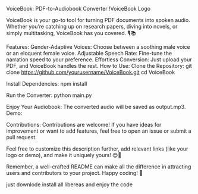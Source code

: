 VoiceBook: PDF-to-Audiobook Converter
!VoiceBook Logo <!-- Replace with an actual logo or relevant image -->

VoiceBook is your go-to tool for turning PDF documents into spoken audio. Whether you’re catching up on research papers, diving into novels, or simply multitasking, VoiceBook has you covered. 🎙️📚

Features:
Gender-Adaptive Voices: Choose between a soothing male voice or an eloquent female voice.
Adjustable Speech Rate: Fine-tune the narration speed to your preference.
Effortless Conversion: Just upload your PDF, and VoiceBook handles the rest.
How to Use:
Clone the Repository:
git clone https://github.com/yourusername/VoiceBook.git
cd VoiceBook

Install Dependencies:
npm install

Run the Converter:
python main.py

Enjoy Your Audiobook: The converted audio will be saved as output.mp3.
Demo:


Contributions:
Contributions are welcome! If you have ideas for improvement or want to add features, feel free to open an issue or submit a pull request.

Feel free to customize this description further, add relevant links (like your logo or demo), and make it uniquely yours! 😊🚀

Remember, a well-crafted README can make all the difference in attracting users and contributors to your project. Happy coding! 🌟









just downlode 
install all libereas 
and enjoy the code 

